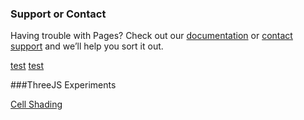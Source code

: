 
### Support or Contact

Having trouble with Pages? Check out our [documentation](https://docs.github.com/categories/github-pages-basics/) or [contact support](https://github.com/contact) and we’ll help you sort it out.

[test](Test.md)
[test](Test1.html)

###ThreeJS Experiments

[Cell Shading](Threejs/CellShading/CellShading.html)
